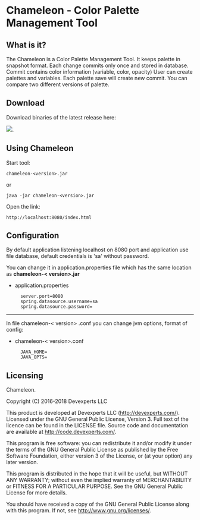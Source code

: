 Chameleon - Color Palette Management Tool
=========================================

What is it?
-----------
The Chameleon is a Color Palette Management Tool.
It keeps palette in snapshot format. Each change commits 
only once and stored in database. Commit contains 
color information (variable, color, opacity)
User can create palettes and variables. Each palette save
will create new commit. You can compare two different versions of palette.

Download
--------

Download binaries of the latest release here:

<a href='https://bintray.com/devexperts/Maven/chameleon/_latestVersion'><img src='https://api.bintray.com/packages/devexperts/Maven/chameleon/images/download.svg'></a>.
 
Using Chameleon
---------------

Start tool:

	chameleon-<version>.jar
	
or

	java -jar chameleon-<version>.jar
	
Open the link:

	http://localhost:8080/index.html
	
Configuration
-------------

By default application listening localhost on 8080 port and
application use file database, default credentials is 'sa' without password. 

You can change it in application.properties file which has
the same location as **chameleon-< version>.jar**

* application.properties

    	server.port=8080
    	spring.datasource.username=sa
    	spring.datasource.password=
	
---

In file chameleon-< version> .conf you can change jvm options, format of config:

* chameleon-< version>.conf 

		JAVA_HOME=
    	JAVA_OPTS=
    	
    	
    	
Licensing
---------

Chameleon.

Copyright (C) 2016-2018 Devexperts LLC

This product is developed at Devexperts LLC (http://devexperts.com/).
Licensed under the GNU General Public License, Version 3.
Full text of the licence can be found in the LICENSE file.
Source code and documentation are available at <http://code.devexperts.com/>.


This program is free software: you can redistribute it and/or modify
it under the terms of the GNU General Public License as published by
the Free Software Foundation, either version 3 of the License, or
(at your option) any later version.

This program is distributed in the hope that it will be useful,
but WITHOUT ANY WARRANTY; without even the implied warranty of
MERCHANTABILITY or FITNESS FOR A PARTICULAR PURPOSE.  See the
GNU General Public License for more details.

You should have received a copy of the GNU General Public License
along with this program.  If not, see <http://www.gnu.org/licenses/>.
    	
